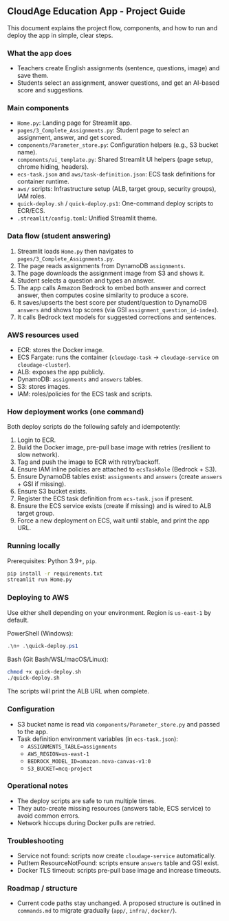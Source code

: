 ## CloudAge Education App - Project Guide

This document explains the project flow, components, and how to run and deploy the app in simple, clear steps.

### What the app does
- Teachers create English assignments (sentence, questions, image) and save them.
- Students select an assignment, answer questions, and get an AI-based score and suggestions.

### Main components
- `Home.py`: Landing page for Streamlit app.
- `pages/3_Complete_Assignments.py`: Student page to select an assignment, answer, and get scored.
- `components/Parameter_store.py`: Configuration helpers (e.g., S3 bucket name).
- `components/ui_template.py`: Shared Streamlit UI helpers (page setup, chrome hiding, headers).
- `ecs-task.json` and `aws/task-definition.json`: ECS task definitions for container runtime.
- `aws/` scripts: Infrastructure setup (ALB, target group, security groups), IAM roles.
- `quick-deploy.sh` / `quick-deploy.ps1`: One-command deploy scripts to ECR/ECS.
- `.streamlit/config.toml`: Unified Streamlit theme.

### Data flow (student answering)
1. Streamlit loads `Home.py` then navigates to `pages/3_Complete_Assignments.py`.
2. The page reads assignments from DynamoDB `assignments`.
3. The page downloads the assignment image from S3 and shows it.
4. Student selects a question and types an answer.
5. The app calls Amazon Bedrock to embed both answer and correct answer, then computes cosine similarity to produce a score.
6. It saves/upserts the best score per student/question to DynamoDB `answers` and shows top scores (via GSI `assignment_question_id-index`).
7. It calls Bedrock text models for suggested corrections and sentences.

### AWS resources used
- ECR: stores the Docker image.
- ECS Fargate: runs the container (`cloudage-task` → `cloudage-service` on `cloudage-cluster`).
- ALB: exposes the app publicly.
- DynamoDB: `assignments` and `answers` tables.
- S3: stores images.
- IAM: roles/policies for the ECS task and scripts.

### How deployment works (one command)
Both deploy scripts do the following safely and idempotently:
1. Login to ECR.
2. Build the Docker image, pre-pull base image with retries (resilient to slow network).
3. Tag and push the image to ECR with retry/backoff.
4. Ensure IAM inline policies are attached to `ecsTaskRole` (Bedrock + S3).
5. Ensure DynamoDB tables exist: `assignments` and `answers` (create `answers` + GSI if missing).
6. Ensure S3 bucket exists.
7. Register the ECS task definition from `ecs-task.json` if present.
8. Ensure the ECS service exists (create if missing) and is wired to ALB target group.
9. Force a new deployment on ECS, wait until stable, and print the app URL.

### Running locally
Prerequisites: Python 3.9+, `pip`.

```bash
pip install -r requirements.txt
streamlit run Home.py
```

### Deploying to AWS
Use either shell depending on your environment. Region is `us-east-1` by default.

PowerShell (Windows):
```powershell
.\n+ .\quick-deploy.ps1
```

Bash (Git Bash/WSL/macOS/Linux):
```bash
chmod +x quick-deploy.sh
./quick-deploy.sh
```

The scripts will print the ALB URL when complete.

### Configuration
- S3 bucket name is read via `components/Parameter_store.py` and passed to the app.
- Task definition environment variables (in `ecs-task.json`):
  - `ASSIGNMENTS_TABLE=assignments`
  - `AWS_REGION=us-east-1`
  - `BEDROCK_MODEL_ID=amazon.nova-canvas-v1:0`
  - `S3_BUCKET=mcq-project`

### Operational notes
- The deploy scripts are safe to run multiple times.
- They auto-create missing resources (answers table, ECS service) to avoid common errors.
- Network hiccups during Docker pulls are retried.

### Troubleshooting
- Service not found: scripts now create `cloudage-service` automatically.
- PutItem ResourceNotFound: scripts ensure `answers` table and GSI exist.
- Docker TLS timeout: scripts pre-pull base image and increase timeouts.

### Roadmap / structure
- Current code paths stay unchanged. A proposed structure is outlined in `commands.md` to migrate gradually (`app/`, `infra/`, `docker/`).


